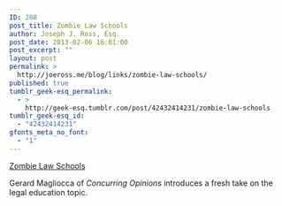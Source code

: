```yaml
---
ID: 288
post_title: Zombie Law Schools
author: Joseph J. Ross, Esq.
post_date: 2013-02-06 16:01:00
post_excerpt: ""
layout: post
permalink: >
  http://joeross.me/blog/links/zombie-law-schools/
published: true
tumblr_geek-esq_permalink:
  - >
    http://geek-esq.tumblr.com/post/42432414231/zombie-law-schools
tumblr_geek-esq_id:
  - "42432414231"
gfonts_meta_no_font:
  - "1"
---
```

<a href='http://www.concurringopinions.com/archives/2013/02/zombie-law-schools.html'>Zombie Law Schools</a><div class="link_description"><p>Gerard Magliocca of <em>Concurring Opinions</em> introduces a fresh take on the legal education topic.</p></div>